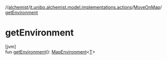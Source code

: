 //[alchemist](../../../index.md)/[it.unibo.alchemist.model.implementations.actions](../index.md)/[MoveOnMap](index.md)/[getEnvironment](get-environment.md)

# getEnvironment

[jvm]\
fun [getEnvironment](get-environment.md)(): [MapEnvironment](../../it.unibo.alchemist.model.interfaces/-map-environment/index.md)<[T](../../it.unibo.alchemist.model.implementations.movestrategies.speed/-trace-dependant-speed/index.md)>

